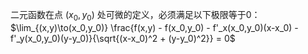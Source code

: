 二元函数在点 $(x_0, y_0)$ 处可微的定义，必须满足以下极限等于0：
$\lim_{(x,y)\to(x_0,y_0)} \frac{f(x,y) - f(x_0,y_0) - f'_x(x_0,y_0)(x-x_0) - f'_y(x_0,y_0)(y-y_0)}{\sqrt{(x-x_0)^2 + (y-y_0)^2}} = 0$